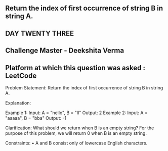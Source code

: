 ## Return the index of first occurrence of string B in string A. 
## DAY TWENTY THREE 
## Challenge Master - Deekshita Verma 
## Platform at which this question was asked : LeetCode

Problem Statement: 
Return the index of first occurrence of string B in string A.

Explanation:

Example 1:
Input: A = "hello", B = "ll"
Output: 2
Example 2:
Input: A = "aaaaa", B = "bba"
Output: -1

Clarification:
What should we return when B is an empty string?
For the purpose of this problem, we will return 0 when B is an empty string. 

Constraints:
•	A and B consist only of lowercase English characters.
